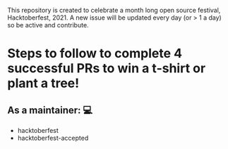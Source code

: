 This repository is created to celebrate a month long open source festival, Hacktoberfest, 2021.
A new issue will be updated every day (or > 1 a day) so be active and contribute.

# Steps to follow to complete 4 successful PRs to win a t-shirt or plant a tree!

 

## As a maintainer: 💻

 

 - hacktoberfest
 - hacktoberfest-accepted
 